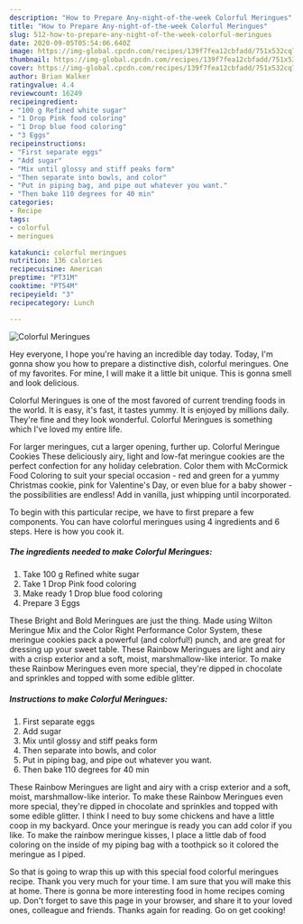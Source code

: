 ```yaml
---
description: "How to Prepare Any-night-of-the-week Colorful Meringues"
title: "How to Prepare Any-night-of-the-week Colorful Meringues"
slug: 512-how-to-prepare-any-night-of-the-week-colorful-meringues
date: 2020-09-05T05:54:06.640Z
image: https://img-global.cpcdn.com/recipes/139f7fea12cbfadd/751x532cq70/colorful-meringues-recipe-main-photo.jpg
thumbnail: https://img-global.cpcdn.com/recipes/139f7fea12cbfadd/751x532cq70/colorful-meringues-recipe-main-photo.jpg
cover: https://img-global.cpcdn.com/recipes/139f7fea12cbfadd/751x532cq70/colorful-meringues-recipe-main-photo.jpg
author: Brian Walker
ratingvalue: 4.4
reviewcount: 16249
recipeingredient:
- "100 g Refined white sugar"
- "1 Drop Pink food coloring"
- "1 Drop blue food coloring"
- "3 Eggs"
recipeinstructions:
- "First separate eggs"
- "Add sugar"
- "Mix until glossy and stiff peaks form"
- "Then separate into bowls, and color"
- "Put in piping bag, and pipe out whatever you want."
- "Then bake 110 degrees for 40 min"
categories:
- Recipe
tags:
- colorful
- meringues

katakunci: colorful meringues 
nutrition: 136 calories
recipecuisine: American
preptime: "PT31M"
cooktime: "PT54M"
recipeyield: "3"
recipecategory: Lunch

---
```



![Colorful Meringues](https://img-global.cpcdn.com/recipes/139f7fea12cbfadd/751x532cq70/colorful-meringues-recipe-main-photo.jpg)

Hey everyone, I hope you're having an incredible day today. Today, I'm gonna show you how to prepare a distinctive dish, colorful meringues. One of my favorites. For mine, I will make it a little bit unique. This is gonna smell and look delicious.

Colorful Meringues is one of the most favored of current trending foods in the world. It is easy, it's fast, it tastes yummy. It is enjoyed by millions daily. They're fine and they look wonderful. Colorful Meringues is something which I've loved my entire life.

For larger meringues, cut a larger opening, further up. Colorful Meringue Cookies These deliciously airy, light and low-fat meringue cookies are the perfect confection for any holiday celebration. Color them with McCormick Food Coloring to suit your special occasion - red and green for a yummy Christmas cookie, pink for Valentine&#39;s Day, or even blue for a baby shower - the possibilities are endless! Add in vanilla, just whipping until incorporated.


To begin with this particular recipe, we have to first prepare a few components. You can have colorful meringues using 4 ingredients and 6 steps. Here is how you cook it.

<!--inarticleads1-->

##### The ingredients needed to make Colorful Meringues:

1. Take 100 g Refined white sugar
1. Take 1 Drop Pink food coloring
1. Make ready 1 Drop blue food coloring
1. Prepare 3 Eggs


These Bright and Bold Meringues are just the thing. Made using Wilton Meringue Mix and the Color Right Performance Color System, these meringue cookies pack a powerful (and colorful!) punch, and are great for dressing up your sweet table. These Rainbow Meringues are light and airy with a crisp exterior and a soft, moist, marshmallow-like interior. To make these Rainbow Meringues even more special, they&#39;re dipped in chocolate and sprinkles and topped with some edible glitter. 

<!--inarticleads2-->

##### Instructions to make Colorful Meringues:

1. First separate eggs
1. Add sugar
1. Mix until glossy and stiff peaks form
1. Then separate into bowls, and color
1. Put in piping bag, and pipe out whatever you want.
1. Then bake 110 degrees for 40 min


These Rainbow Meringues are light and airy with a crisp exterior and a soft, moist, marshmallow-like interior. To make these Rainbow Meringues even more special, they&#39;re dipped in chocolate and sprinkles and topped with some edible glitter. I think I need to buy some chickens and have a little coop in my backyard. Once your meringue is ready you can add color if you like. To make the rainbow meringue kisses, I place a little dab of food coloring on the inside of my piping bag with a toothpick so it colored the meringue as I piped. 

So that is going to wrap this up with this special food colorful meringues recipe. Thank you very much for your time. I am sure that you will make this at home. There is gonna be more interesting food in home recipes coming up. Don't forget to save this page in your browser, and share it to your loved ones, colleague and friends. Thanks again for reading. Go on get cooking!
